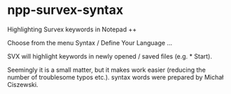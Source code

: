 # npp-survex-syntax
Highlighting Survex keywords in Notepad ++

Choose from the menu Syntax / Define Your Language ...

SVX will highlight keywords in newly opened / saved files (e.g. * Start).

Seemingly it is a small matter, but it makes work easier (reducing the number of troublesome typos etc.).
syntax words were prepared by Michał Ciszewski.
